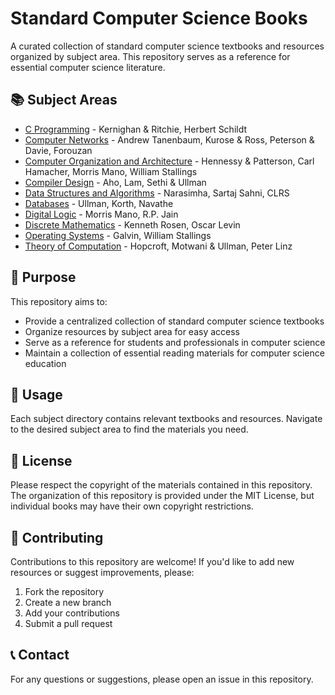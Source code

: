 # Standard Computer Science Books

A curated collection of standard computer science textbooks and resources organized by subject area. This repository serves as a reference for essential computer science literature.

## 📚 Subject Areas

- [C Programming](C%20Programming/) - Kernighan & Ritchie, Herbert Schildt
- [Computer Networks](Computer%20Networks/) - Andrew Tanenbaum, Kurose & Ross, Peterson & Davie, Forouzan
- [Computer Organization and Architecture](Computer%20Organization%20and%20Architecture/) - Hennessy & Patterson, Carl Hamacher, Morris Mano, William Stallings
- [Compiler Design](Compiler%20Design/) - Aho, Lam, Sethi & Ullman
- [Data Structures and Algorithms](Data%20Structures%20and%20Algorithms/) - Narasimha, Sartaj Sahni, CLRS
- [Databases](Databases/) - Ullman, Korth, Navathe
- [Digital Logic](Digital%20Logic/) - Morris Mano, R.P. Jain
- [Discrete Mathematics](Discrete%20Mathematics/) - Kenneth Rosen, Oscar Levin
- [Operating Systems](Operating%20Systems/) - Galvin, William Stallings
- [Theory of Computation](Theory%20of%20Computation/) - Hopcroft, Motwani & Ullman, Peter Linz

## 🎯 Purpose

This repository aims to:

- Provide a centralized collection of standard computer science textbooks
- Organize resources by subject area for easy access
- Serve as a reference for students and professionals in computer science
- Maintain a collection of essential reading materials for computer science education

## 📖 Usage

Each subject directory contains relevant textbooks and resources. Navigate to the desired subject area to find the materials you need.

## 📜 License

Please respect the copyright of the materials contained in this repository. The organization of this repository is provided under the MIT License, but individual books may have their own copyright restrictions.

## 🤝 Contributing

Contributions to this repository are welcome! If you'd like to add new resources or suggest improvements, please:

1. Fork the repository
2. Create a new branch
3. Add your contributions
4. Submit a pull request

## 📞 Contact

For any questions or suggestions, please open an issue in this repository.
